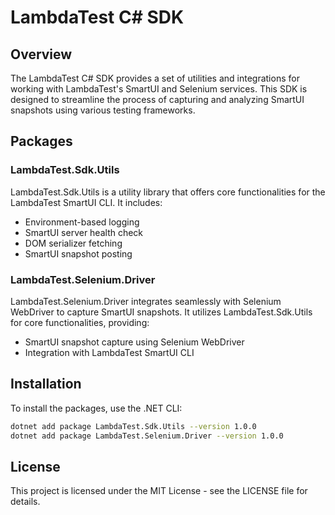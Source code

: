 # LambdaTest C# SDK

## Overview

The LambdaTest C# SDK provides a set of utilities and integrations for working with LambdaTest's SmartUI and Selenium services. This SDK is designed to streamline the process of capturing and analyzing SmartUI snapshots using various testing frameworks.

## Packages

### LambdaTest.Sdk.Utils

LambdaTest.Sdk.Utils is a utility library that offers core functionalities for the LambdaTest SmartUI CLI. It includes:

- Environment-based logging
- SmartUI server health check
- DOM serializer fetching
- SmartUI snapshot posting

### LambdaTest.Selenium.Driver

LambdaTest.Selenium.Driver integrates seamlessly with Selenium WebDriver to capture SmartUI snapshots. It utilizes LambdaTest.Sdk.Utils for core functionalities, providing:

- SmartUI snapshot capture using Selenium WebDriver
- Integration with LambdaTest SmartUI CLI

## Installation

To install the packages, use the .NET CLI:

```sh
dotnet add package LambdaTest.Sdk.Utils --version 1.0.0
dotnet add package LambdaTest.Selenium.Driver --version 1.0.0
```

## License 

This project is licensed under the MIT License - see the LICENSE file for details.













